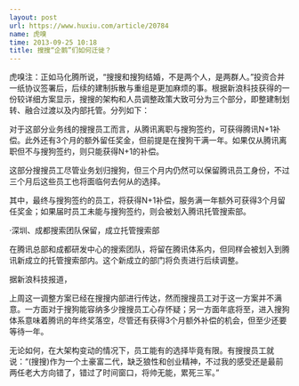 ```yaml
---
layout: post
url: https://www.huxiu.com/article/20784
name: 虎嗅
time: 2013-09-25 10:18
title: 搜搜“企鹅”们如何迁徙？
---
```

虎嗅注：正如马化腾所说，“搜搜和搜狗结婚，不是两个人，是两群人。”投资合并一纸协议签署后，后续的建制拆散与重组是更加麻烦的事。根据新浪科技获得的一份较详细方案显示，搜搜的架构和人员调整政策大致可分为三个部分，即整建制划转、融合过渡以及内部托管。分列如下：

对于这部分业务线的搜搜员工而言，从腾讯离职与搜狗签约，可获得腾讯N+1补偿。此外还有3个月的额外留任奖金，但前提是在搜狗干满一年。如果仅从腾讯离职但不与搜狗签约，则只能获得N+1的补偿。

这部分搜搜员工尽管业务划归搜狗，但三个月内仍然可以保留腾讯员工身份，不过三个月后这些员工也将面临何去何从的选择。

其中，最终与搜狗签约的员工，将获得N+1补偿，服务满一年额外可获得3个月留任奖金；如果届时员工未能与搜狗签约，则会被划入腾讯托管搜索部。

·深圳、成都搜索团队保留，成立托管搜索部

在腾讯总部和成都研发中心的搜索团队，将留在腾讯体系内，但同样会被划入到腾讯新成立的托管搜索部内。这个新成立的部门将负责进行后续调整。

据新浪科技报道，

上周这一调整方案已经在搜搜内部进行传达，然而搜搜员工对于这一方案并不满意。一方面对于搜狗能容纳多少搜搜员工心存怀疑；另一方面年底将至，进入搜狗体系意味着腾讯的年终奖落空，尽管还有获得3个月额外补偿的机会，但至少还要等待一年。

无论如何，在大架构变动的情况下，员工能有的选择毕竟有限。有搜搜员工就说：“(搜搜)作为一个土豪富二代，缺乏狼性和创业精神，不过我的感受还是最前两任老大方向错了，错过了时间窗口，将帅无能，累死三军。”

